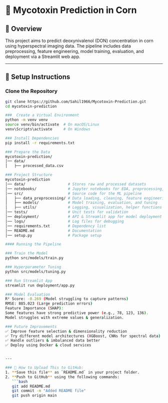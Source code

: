 # 🌽 Mycotoxin Prediction in Corn  

## 📌 Overview  
This project aims to predict deoxynivalenol (DON) concentration in corn using hyperspectral imaging data. The pipeline includes data preprocessing, feature engineering, model training, evaluation, and deployment via a Streamlit web app.

---

## 🚀 Setup Instructions  

###  Clone the Repository  
```bash
git clone https://github.com/Sahil1966/Mycotoxin-Prediction.git
cd mycotoxin-prediction

###  Create a Virtual Environment
python -m venv venv
source venv/bin/activate  # On macOS/Linux
venv\Scripts\activate     # On Windows

### Install Dependencies
pip install -r requirements.txt

### Prepare the Data
mycotoxin-prediction/
│── data/
│   ├── processed_data.csv

### Project Structure
mycotoxin-prediction
│── data/                   # Stores raw and processed datasets
│── notebooks/              # Jupyter notebooks for EDA, preprocessing, and modeling
│── src/                    # Source code for the ML pipeline
│   ├── data_preprocessing/ # Data loading, cleaning, feature engineering
│   ├── models/             # Model training, evaluation, and tuning
│   ├── utils/              # Logging, visualization, helper functions
│── tests/                  # Unit tests for validation
│── deployment/             # API & Streamlit app for model deployment
│── logs/                   # Log files for debugging
│── requirements.txt        # Dependency list
│── README.md               # Documentation
│── setup.py                # Package setup

#### Running the Pipeline

### Train the Model
python src/models/train.py

### Hyperparameter Tuning
python src/models/tuning.py

### Run Streamlit App
streamlit run deployment/app.py

### Model Evaluation
R² Score: -0.269 (Model struggling to capture patterns)
RMSE: 885.023 (Large prediction errors)
Feature Importance (SHAP):
Some features have strong predictive power (e.g., 78, 123, 136).
Model struggles with extreme values & generalization.

### Future Improvements
✅ Improve feature selection & dimensionality reduction
✅ Try different model architectures (XGBoost, CNNs for spectral data)
✅ Handle outliers & imbalanced data better
✅ Deploy using Docker & cloud services


---

### 📌 How to Upload This to GitHub:
1. **Save this file** as `README.md` in your project folder.  
2. **Push to GitHub** using the following commands:  
   ```bash
   git add README.md
   git commit -m "Added README file"
   git push origin main
